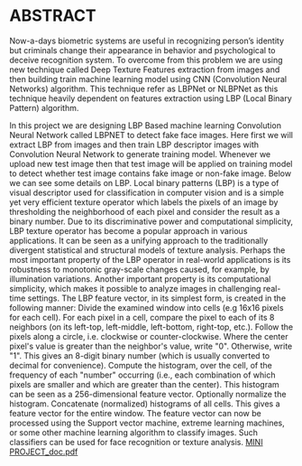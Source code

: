 # ABSTRACT
           
Now-a-days biometric systems are useful in recognizing person’s identity but criminals change their appearance in behavior and psychological to deceive recognition system. To overcome from this problem we are using new technique called Deep Texture Features extraction from images and then building train machine learning model using CNN (Convolution Neural Networks) algorithm. This technique refer as LBPNet or NLBPNet as this technique heavily dependent on features extraction using LBP (Local Binary Pattern) algorithm.

In this project we are designing LBP Based machine learning Convolution Neural Network called LBPNET to detect fake face images. Here first we will extract LBP from images and then train LBP descriptor images with Convolution Neural Network to generate training model. Whenever we upload new test image then that test image will be applied on training model to detect whether test image contains fake image or non-fake image. Below we can see some details on LBP. 
Local binary patterns (LBP) is a type of visual descriptor used for classification in computer vision and is a simple yet very efficient texture operator which labels the pixels of an image by thresholding the neighborhood of each pixel and consider the result as a binary number. Due to its discriminative power and computational simplicity, LBP texture operator has become a popular approach in various applications. It can be seen as a unifying approach to the traditionally divergent statistical and structural models of texture analysis. Perhaps the most important property of the LBP operator in real-world applications is its robustness to monotonic gray-scale changes caused, for example, by illumination variations. Another important property is its computational simplicity, which makes it possible to analyze images in challenging real-time settings.
The LBP feature vector, in its simplest form, is created in the following manner:
 Divide the examined window into cells (e.g 16x16 pixels for each cell). 
For each pixel in a cell, compare the pixel to each of its 8 neighbors (on its left-top, left-middle, left-bottom, right-top, etc.). Follow the pixels along a circle, i.e. clockwise or counter-clockwise. 
Where the center pixel's value is greater than the neighbor's value, write "0". Otherwise, write "1". This gives an 8-digit binary number (which is usually converted to decimal for convenience).
Compute the histogram, over the cell, of the frequency of each "number" occurring (i.e., each combination of which pixels are smaller and which are greater than the center). This histogram can be seen as a 256-dimensional feature vector.
 Optionally normalize the histogram. Concatenate (normalized) histograms of all cells. This gives a feature vector for the entire window.
The feature vector can now be processed using the Support vector machine, extreme learning machines, or some other machine learning algorithm to classify images. Such classifiers can be used for face recognition or texture analysis. 
[MINI PROJECT_doc.pdf](https://github.com/chandu1413/Fake-image-identification-using-ML/files/10795482/MINI.PROJECT_doc.pdf)

